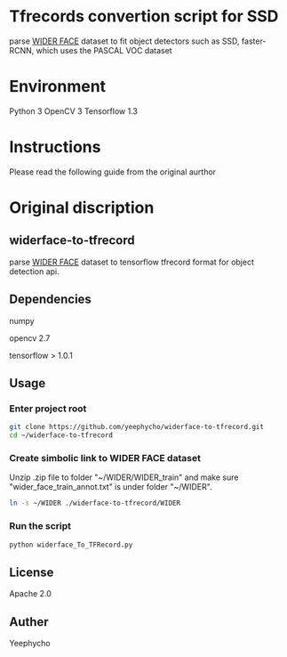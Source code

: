 # Tfrecords convertion script for SSD
parse [WIDER FACE](http://mmlab.ie.cuhk.edu.hk/projects/WIDERFace/) dataset to fit object detectors such as SSD, faster-RCNN, which uses the PASCAL VOC dataset

# Environment 
Python 3
OpenCV 3
Tensorflow 1.3

# Instructions 
Please read the following guide from the original aurthor

# Original discription

## widerface-to-tfrecord
parse [WIDER FACE](http://mmlab.ie.cuhk.edu.hk/projects/WIDERFace/) dataset to tensorflow tfrecord format for object detection api.

## Dependencies
numpy

opencv 2.7

tensorflow > 1.0.1

## Usage
### Enter project root
``` bash
git clone https://github.com/yeephycho/widerface-to-tfrecord.git
cd ~/widerface-to-tfrecord
```
### Create simbolic link to WIDER FACE dataset
Unzip .zip file to folder "\~/WIDER/WIDER_train" and make sure "wider_face_train_annot.txt" is under folder "\~/WIDER".

``` bash
ln -s ~/WIDER ./widerface-to-tfrecord/WIDER
```

### Run the script
``` python
python widerface_To_TFRecord.py
```

## License
Apache 2.0

## Auther
Yeephycho
